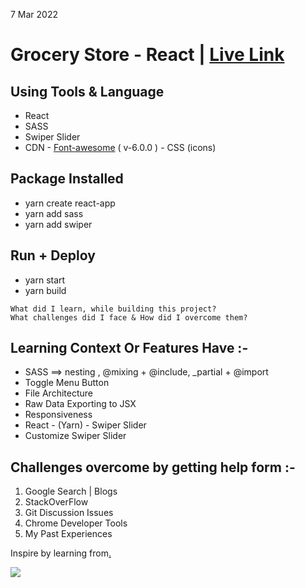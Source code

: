 7 Mar 2022

# Grocery Store - React | [Live Link](https://grocery-store-react-site.netlify.app)

## Using Tools & Language
* React
* SASS
* Swiper Slider 
* CDN - [Font-awesome](https://cdnjs.com/libraries/font-awesome) ( v-6.0.0 ) - CSS (icons)


## Package Installed
+ yarn create react-app
+ yarn add sass
+ yarn add swiper


## Run + Deploy
+ yarn start 
+ yarn build


```
What did I learn, while building this project? 
What challenges did I face & How did I overcome them?
```

## Learning Context Or Features Have :-
- SASS ==> nesting , @mixing + @include, _partial + @import 
- Toggle Menu Button 
- File Architecture
- Raw Data Exporting to JSX
- Responsiveness
- React - (Yarn) - Swiper Slider
- Customize Swiper Slider

## Challenges overcome by getting help form :-
1. Google Search | Blogs
2. StackOverFlow
3. Git Discussion Issues
3. Chrome Developer Tools 
4. My Past Experiences

Inspire by learning from[.](https://youtu.be/lCCN_lkl3Xw)

<img src="https://i.ibb.co/C27jKYf/Grocery-Store-React.jpg"/>